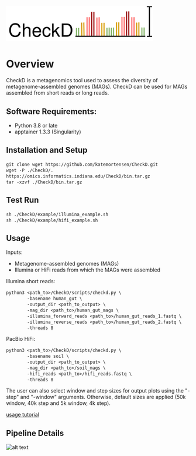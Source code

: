 # ![Logo](./diagrams/checkD_logo.drawio.png) 


# Overview

CheckD is a metagenomics tool used to assess the diversity of metagenome-assembled genomes (MAGs). CheckD can be used for MAGs assembled from short reads or long reads. 

## Software Requirements: 
- Python 3.8 or late
- apptainer 1.3.3 (Singularity)


## Installation and Setup 

```
git clone wget https://github.com/katemortensen/CheckD.git
wget -P ./CheckD/. https://omics.informatics.indiana.edu/CheckD/bin.tar.gz
tar -xzvf ./CheckD/bin.tar.gz 
```

## Test Run

```
sh ./CheckD/example/illumina_example.sh
sh ./CheckD/example/hifi_example.sh
```

## Usage

Inputs:
- Metagenome-assembled genomes (MAGs)
- Illumina or HiFi reads from which the MAGs were assembled


Illumina short reads:

```
python3 <path_to>/CheckD/scripts/checkd.py \
        -basename human_gut \
        -output_dir <path_to_output> \
        -mag_dir <path_to>/human_gut_mags \
        -illumina_forward_reads <path_to>/human_gut_reads_1.fastq \
        -illumina_reverse_reads <path_to>/human_gut_reads_2.fastq \
        -threads 8
```

PacBio HiFi:

```
python3 <path_to>/CheckD/scripts/checkd.py \
        -basename soil \
        -output_dir <path_to_output> \
        -mag_dir <path_to>/soil_mags \
        -hifi_reads <path_to>/hifi_reads.fastq \
        -threads 8
```

The user can also select window and step sizes for output plots using the "-step" and "-window" arguments. Otherwise, default sizes are applied (50k window, 40k step and 5k window, 4k step).



[usage tutorial](https://github.com/katemortensen/Hypervariable-region-aware-co-assembly-of-metagenomes/blob/585052fb24fd959ab47ce077d4daa5e0ba7511d7/hypervar-pipeline/usage_tutorial.md)

## Pipeline Details

![alt text](https://github.com/katemortensen/Hypervariable-region-aware-co-assembly-of-metagenomes/blob/9f18217452eb15362cc46c4c5fc05f9e9709498e/images/repeat_guided_spacer_disc_20220510-Page-1.drawio.png)
